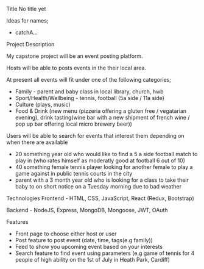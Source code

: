 Title
No title yet

Ideas for names;

- catchA...

Project Description

My capstone project will be an event posting platform.

Hosts will be able to posts events in the their local area.

At present all events will fit under one of the following categories;

- Family - parent and baby class in local library, church, hwb
- Sport/Health/Wellbeing - tennis, football (5a side / 11a side)
- Culture (plays, music)
- Food & Drink (new menu (pizzeria offering a gluten free / vegatarian evening), drink tasting(wine bar with a new shipment of french wine / pop up bar offering local micro brewery beer))

Users will be able to search for events that interest them depending on when there are available

- 20 something year old who would like to find a 5 a side football match to play in (who rates himself as moderatly good at football 6 out of 10)
- 40 something female tennis player looking for another female to play a game against in public tennis courts in the city
- parent with a 3 month year old who is looking for a class to take their baby to on short notice on a Tuesday morning due to bad weather

Technologies
Frontend - HTML, CSS, JavaScript, React (Redux, Bootstrap)

Backend - NodeJS, Express, MongoDB, Mongoose, JWT, OAuth

Features

- Front page to choose either host or user
- Post feature to post event (date, time, tags(e.g family))
- Feed to show you upcoming event based on your interests
- Search feature to find event using parameters (e.g game of tennis for 4 people of high ability on the
  1st of July in Heath Park, Cardiff)
